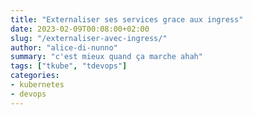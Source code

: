 ```yaml
---
title: "Externaliser ses services grace aux ingress"
date: 2023-02-09T00:08:00+02:00
slug: "/externaliser-avec-ingress/"    
author: "alice-di-nunno"
summary: "c'est mieux quand ça marche ahah"
tags: ["tkube", "tdevops"]
categories:
- kubernetes 
- devops
---
```

